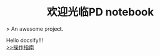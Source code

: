 <h1 style="text-align: center; font-weight: bold;">欢迎光临PD notebook</h1>
> An awesome project.

Hello docsify!!!  
[>>操作指南](guide)